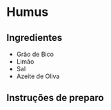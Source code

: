 # Humus

## Ingredientes

* Grão de Bico
* Limão
* Sal
* Azeite de Oliva

## Instruções de preparo

